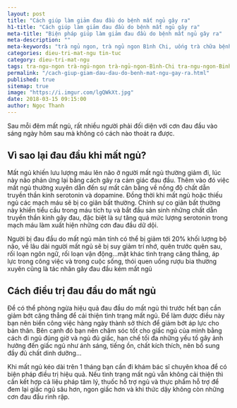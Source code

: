 ```yaml
---
layout: post
title: "Cách giúp làm giảm đau đầu do bệnh mất ngủ gây ra"
h1-title: "Cách giúp làm giảm đau đầu do bệnh mất ngủ gây ra"
meta-title: "Biện pháp giúp làm giảm đau đầu do bệnh mất ngủ gây ra"
meta-description: ""
meta-keywords: "trà ngủ ngon, trà ngủ ngon Bình Chi, uống trà chữa bệnh mất ngủ, ngủ trưa khoa học"
categories: dieu-tri-mat-ngu tin-tuc
category: dieu-tri-mat-ngu
tags: tra-ngu-ngon trà-ngủ-ngon trà-ngủ-ngon-Bình-Chi tra-ngu-ngon-Binh-Chi thoi-quen-xau
permalink: "/cach-giup-giam-dau-dau-do-benh-mat-ngu-gay-ra.html"
published: true
sitemap: true
image: "https://i.imgur.com/lgQWkXt.jpg"
date: 2018-03-15 09:15:00
author: Ngọc Thanh
---
```


Sau mỗi đêm mất ngủ, rất nhiều người phải đối diện với cơn đau đầu vào sáng ngày hôm sau mà không có cách nào thoát ra được.

## Vì sao lại đau đầu khi mất ngủ?

Mất ngủ khiến lưu lượng máu lên não ở người mất ngủ thường giảm đi, lúc này não phản ứng lại bằng cách gây ra cảm giác đau đầu. Thêm vào đó việc mất ngủ thường xuyên dẫn đến sự mất cân bằng về nồng độ chất dẫn truyền thần kinh serotonin và dopamine. Đồng thời khi mất ngủ hoặc thiếu ngủ các mạch máu sẽ bị co giãn bất thường. Chính sự co giãn bất thường này khiến tiểu cầu trong máu tích tụ và bắt đầu sản sinh những chất dẫn truyền thần kinh gây đau, đặc biệt là sự tăng quá mức lượng serotonin trong mạch máu làm xuất hiện những cơn đau đầu dữ dội.

Người bị đau đầu do mất ngủ mãn tính có thể bị giảm tới 20% khối lượng bộ não, về lâu dài người mất ngủ sẽ bị suy giảm trí nhớ, quên trước quên sau, rối loạn ngôn ngữ, rối loạn vận động…mặt khác tình trạng căng thẳng, áp lực trong công việc và trong cuộc sống, thói quen uống rượu bia thường xuyên cũng là tác nhân gây đau đầu kém mất ngủ

## Cách điều trị đau đầu do mất ngủ

Để có thể phòng ngừa hiệu quả đau đầu do mất ngủ thì trước hết bạn cần giảm bớt căng thẳng để cải thiện tình trạng mất ngủ. Để làm được điều này bạn nên biến công việc hàng ngày thành sở thích để giảm bớt áp lực cho bản thân. Bên cạnh đó bạn nên chăm sóc tốt cho giấc ngủ của mình bằng cách đi ngủ đúng giờ và ngủ đủ giấc, hạn chế tối đa những yếu tố gây ảnh hưởng đến giấc ngủ như ánh sáng, tiếng ồn, chất kích thích, nên bổ sung đầy đủ chất dinh dưỡng…

Khi mất ngủ kéo dài trên 1 tháng bạn cần đi khám bác sĩ chuyên khoa để có biện pháp điều trị hiệu quả. Nếu tình trạng mất ngủ vẫn không cải thiện thì cần kết hợp cả liệu pháp tâm lý, thuốc hỗ trợ ngủ và thực phẩm hỗ trợ để đem lại giấc ngủ sâu hơn, ngon giấc hơn và khi thức dậy không còn những cơn đau đầu rình rập.